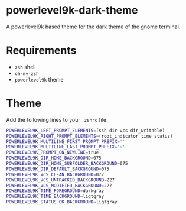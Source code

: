 # powerlevel9k-dark-theme
A powerlevel9k based theme for the dark theme of the gnome terminal.

# Requirements
- `zsh` shell
- `oh-my-zsh`
- `powerlevel9k` theme

# Theme
Add the following lines to your `.zshrc` file:

```sh
POWERLEVEL9K_LEFT_PROMPT_ELEMENTS=(ssh dir vcs dir_writable)
POWERLEVEL9K_RIGHT_PROMPT_ELEMENTS=(root_indicator time status)
POWERLEVEL9K_MULTILINE_FIRST_PROMPT_PREFIX=''
POWERLEVEL9K_MULTILINE_LAST_PROMPT_PREFIX='›'
POWERLEVEL9K_PROMPT_ON_NEWLINE=true
POWERLEVEL9K_DIR_HOME_BACKGROUND=075
POWERLEVEL9K_DIR_HOME_SUBFOLDER_BACKGROUND=075
POWERLEVEL9K_DIR_DEFAULT_BACKGROUND=075
POWERLEVEL9K_VCS_CLEAN_BACKGROUND=077
POWERLEVEL9K_VCS_UNTRACKED_BACKGROUND=227
POWERLEVEL9K_VCS_MODIFIED_BACKGROUND=227
POWERLEVEL9K_TIME_FOREGROUND=darkgray
POWERLEVEL9K_TIME_BACKGROUND=ligtgray
POWERLEVEL9K_STATUS_OK_BACKGROUND=ligtgray
```
